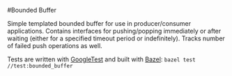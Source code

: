 #Bounded Buffer

Simple templated bounded buffer for use in producer/consumer applications. Contains interfaces for pushing/popping immediately or after waiting (either for a specified timeout period or indefinitely). Tracks number of failed push operations as well.

Tests are written with [GoogleTest](https://github.com/google/googletest) and built with [Bazel](https://bazel.build/):
`bazel test //test:bounded_buffer`
